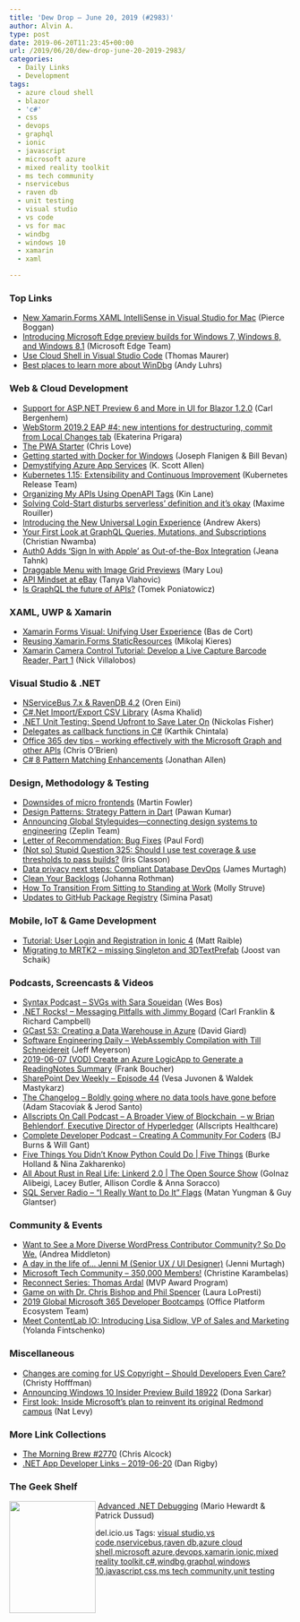 ```yaml
---
title: 'Dew Drop – June 20, 2019 (#2983)'
author: Alvin A.
type: post
date: 2019-06-20T11:23:45+00:00
url: /2019/06/20/dew-drop-june-20-2019-2983/
categories:
  - Daily Links
  - Development
tags:
  - azure cloud shell
  - blazor
  - 'c#'
  - css
  - devops
  - graphql
  - ionic
  - javascript
  - microsoft azure
  - mixed reality toolkit
  - ms tech community
  - nservicebus
  - raven db
  - unit testing
  - visual studio
  - vs code
  - vs for mac
  - windbg
  - windows 10
  - xamarin
  - xaml

---
```

### <a name="top"></a>Top Links

  * <a href="https://devblogs.microsoft.com/xamarin/xaml-intellisense-vs4m-xamarin-forms/" target="_blank" rel="noopener noreferrer">New Xamarin.Forms XAML IntelliSense in Visual Studio for Mac</a> (Pierce Boggan)
  * <a href="https://blogs.windows.com/msedgedev/2019/06/19/introducing-microsoft-edge-preview-builds-for-windows-7-windows-8-and-windows-8-1/?WT.mc_id=DX_MVP4025064" target="_blank" rel="noopener noreferrer">Introducing Microsoft Edge preview builds for Windows 7, Windows 8, and Windows 8.1</a> (Microsoft Edge Team)
  * <a href="https://techcommunity.microsoft.com/t5/ITOps-Talk-Blog/Use-Cloud-Shell-in-Visual-Studio-Code/ba-p/663431" target="_blank" rel="noopener noreferrer">Use Cloud Shell in Visual Studio Code</a> (Thomas Maurer)
  * <a href="https://blogs.msdn.microsoft.com/windbg/2019/06/19/best-places-to-learn-more-about-windbg/" target="_blank" rel="noopener noreferrer">Best places to learn more about WinDbg</a> (Andy Luhrs)



### <a name="web"></a>Web & Cloud Development

  * <a href="https://www.telerik.com/blogs/support-for-aspnet-preview-6-more-in-ui-for-blazor-1-2-0" target="_blank" rel="noopener noreferrer">Support for ASP.NET Preview 6 and More in UI for Blazor 1.2.0</a> (Carl Bergenhem)
  * <a href="https://blog.jetbrains.com/webstorm/2019/06/webstorm-2019-2-eap-4/" target="_blank" rel="noopener noreferrer">WebStorm 2019.2 EAP #4: new intentions for destructuring, commit from Local Changes tab</a> (Ekaterina Prigara)
  * <a href="https://love2dev.com/pwa/pwa-starter" target="_blank" rel="noopener noreferrer">The PWA Starter</a> (Chris Love)
  * <a href="https://devblogs.microsoft.com/premier-developer/getting-started-with-docker-for-windows/" target="_blank" rel="noopener noreferrer">Getting started with Docker for Windows</a> (Joseph Flanigen & Bill Bevan)
  * <a href="https://www.petri.com/demystifying-azure-app-services?utm_source=rss&utm_medium=rss&utm_campaign=demystifying-azure-app-services" target="_blank" rel="noopener noreferrer">Demystifying Azure App Services</a> (K. Scott Allen)
  * <a href="https://kubernetes.io/blog/2019/06/19/kubernetes-1-15-release-announcement/" target="_blank" rel="noopener noreferrer">Kubernetes 1.15: Extensibility and Continuous Improvement</a> (Kubernetes Release Team)
  * <a href="http://apievangelist.com/2019/06/19/organizing-my-apis-using-openapi-tags/" target="_blank" rel="noopener noreferrer">Organizing My APIs Using OpenAPI Tags</a> (Kin Lane)
  * <a href="https://blog.maximerouiller.com/post/solving-coldstart-disturbs-serverlesss-definition-and-its-okay/" target="_blank" rel="noopener noreferrer">Solving Cold-Start disturbs serverless&#8217; definition and it&#8217;s okay</a> (Maxime Rouiller)
  * <a href="https://auth0.com/blog/introducing-the-new-auth0-universal-login-experience/" target="_blank" rel="noopener noreferrer">Introducing the New Universal Login Experience</a> (Andrew Akers)
  * <a href="https://www.telerik.com/blogs/your-first-look-at-graphql-queries-mutations-and-subscriptions" target="_blank" rel="noopener noreferrer">Your First Look at GraphQL Queries, Mutations, and Subscriptions</a> (Christian Nwamba)
  * <a href="https://auth0.com/blog/auth0-adds-sign-in-with-apple-as-ootb-integration/" target="_blank" rel="noopener noreferrer">Auth0 Adds ‘Sign In with Apple’ as Out-of-the-Box Integration</a> (Jeana Tahnk)
  * <a href="http://feedproxy.google.com/~r/tympanus/~3/Cb7qNi7tvHo/" target="_blank" rel="noopener noreferrer">Draggable Menu with Image Grid Previews</a> (Mary Lou)
  * <a href="https://www.ebayinc.com/stories/blogs/tech/api-mindset-at-ebay/" target="_blank" rel="noopener noreferrer">API Mindset at eBay</a> (Tanya Vlahovic)
  * <a href="https://dev.to/tomekponiat/is-graphql-the-future-of-apis-2i90" target="_blank" rel="noopener noreferrer">Is GraphQL the future of APIs?</a> (Tomek Poniatowicz)



### <a name="silverlight"></a>XAML, UWP & Xamarin

  * <a href="https://www.basdecort.com/xamarin-forms-visual/" target="_blank" rel="noopener noreferrer">Xamarin Forms Visual: Unifying User Experience</a> (Bas de Cort)
  * <a href="https://progrunning.net/reusing-xamarin-forms-staticresources/" target="_blank" rel="noopener noreferrer">Reusing Xamarin.Forms StaticResources</a> (Mikolaj Kieres)
  * <a href="https://www.leadtools.com/blog/video-turorials/xamarin-camera-control-tutorial-develop-live-capture-barcode-reader/" target="_blank" rel="noopener noreferrer">Xamarin Camera Control Tutorial: Develop a Live Capture Barcode Reader, Part 1</a> (Nick Villalobos)



### <a name="dotnet"></a>Visual Studio & .NET

  * <a href="http://feedproxy.google.com/~r/AyendeRahien/~3/XnB222eJKd0/nservicebus-7-x-ravendb-4-2" target="_blank" rel="noopener noreferrer">NServiceBus 7.x & RavenDB 4.2</a> (Oren Eini)
  * <a href="https://www.asmak9.com/2019/06/cnet-importexport-csv-library.html" target="_blank" rel="noopener noreferrer">C#.Net Import/Export CSV Library</a> (Asma Khalid)
  * <a href="https://www.toptal.com/dot-net/dotnet-unit-testing-tutorial" target="_blank" rel="noopener noreferrer">.NET Unit Testing: Spend Upfront to Save Later On</a> (Nickolas Fisher)
  * <a href="https://coderethinked.com/delegates-as-callback-functions-in-csharp/" target="_blank" rel="noopener noreferrer">Delegates as callback functions in C#</a> (Karthik Chintala)
  * <a href="http://feedproxy.google.com/~r/ChrisObrien/~3/Avw4jRvHJOs/Graph-TypeScript-Types-Postman.html" target="_blank" rel="noopener noreferrer">Office 365 dev tips – working effectively with the Microsoft Graph and other APIs</a> (Chris O&#8217;Brien)
  * <a href="https://www.infoq.com/news/2019/06/CSharp-8-Pattern-Matching?utm_campaign=infoq_content&utm_source=infoq&utm_medium=feed&utm_term=global" target="_blank" rel="noopener noreferrer">C# 8 Pattern Matching Enhancements</a> (Jonathan Allen)



### <a name="design"></a>Design, Methodology & Testing

  * <a href="https://martinfowler.com/articles/micro-frontends.html#Downsides" target="_blank" rel="noopener noreferrer">Downsides of micro frontends</a> (Martin Fowler)
  * <a href="https://medium.com/flutter-community/design-patterns-strategy-pattern-in-dart-7c833812d58d?source=rss----86fb29d7cc6a---4" target="_blank" rel="noopener noreferrer">Design Patterns: Strategy Pattern in Dart</a> (Pawan Kumar)
  * <a href="https://blog.zeplin.io/announcing-global-styleguides-connecting-design-systems-to-engineering-65ad22bd0076" target="_blank" rel="noopener noreferrer">Announcing Global Styleguides—connecting design systems to engineering</a> (Zeplin Team)
  * <a href="https://www.nytimes.com/2019/06/11/magazine/letter-of-recommendation-bug-fixes-git.html?" target="_blank" rel="noopener noreferrer">Letter of Recommendation: Bug Fixes</a> (Paul Ford)
  * <a href="http://irisclasson.com/2019/06/19/not-so-stupid-question-325-should-i-use-test-coverage-use-thresholds-to-pass-builds/" target="_blank" rel="noopener noreferrer">(Not so) Stupid Question 325: Should I use test coverage & use thresholds to pass builds?</a> (Iris Classon)
  * <a href="https://www.red-gate.com/blog/audit-and-compliance/data-privacy-next-steps-compliant-database-devops" target="_blank" rel="noopener noreferrer">Data privacy next steps: Compliant Database DevOps</a> (James Murtagh)
  * <a href="http://feedproxy.google.com/~r/ManagingProductDevelopment/~3/7ZoW0VRRwwg/" target="_blank" rel="noopener noreferrer">Clean Your Backlogs</a> (Johanna Rothman)
  * <a href="https://dev.to/molly_struve/how-to-transition-from-sitting-to-standing-at-work-o93" target="_blank" rel="noopener noreferrer">How To Transition From Sitting to Standing at Work</a> (Molly Struve)
  * <a href="https://github.blog/2019-06-19-updates-to-github-package-registry/" target="_blank" rel="noopener noreferrer">Updates to GitHub Package Registry</a> (Simina Pasat)



### <a name="mobile"></a>Mobile, IoT & Game Development

  * <a href="https://developer.okta.com/blog/2019/06/20/ionic-4-tutorial-user-authentication-and-registration" target="_blank" rel="noopener noreferrer">Tutorial: User Login and Registration in Ionic 4</a> (Matt Raible)
  * <a href="http://feedproxy.google.com/~r/blogspot/dotnetbyexample/~3/RD85vgq29c4/migrating-to-mrtk2-missing-singleton.html" target="_blank" rel="noopener noreferrer">Migrating to MRTK2 &#8211; missing Singleton and 3DTextPrefab</a> (Joost van Schaik)



### <a name="podcasts"></a>Podcasts, Screencasts & Videos

  * <a href="https://traffic.libsyn.com/secure/syntax/Syntax154.mp3" target="_blank" rel="noopener noreferrer">Syntax Podcast &#8211; SVGs with Sara Soueidan</a> (Wes Bos)
  * <a href="http://www.dotnetrocks.com/default.aspx?ShowNum=1640" target="_blank" rel="noopener noreferrer">.NET Rocks! &#8211; Messaging Pitfalls with Jimmy Bogard</a> (Carl Franklin & Richard Campbell)
  * <a href="http://DavidGiard.com/2019/06/20/GCast53CreatingADataWarehouseInAzure.aspx" target="_blank" rel="noopener noreferrer">GCast 53: Creating a Data Warehouse in Azure</a> (David Giard)
  * <a href="https://softwareengineeringdaily.com/2019/06/20/webassembly-compilation-with-till-schneidereit/" target="_blank" rel="noopener noreferrer">Software Engineering Daily &#8211; WebAssembly Compilation with Till Schneidereit</a> (Jeff Meyerson)
  * <a href="http://www.youtube.com/watch?v=IQa40VXrePg" target="_blank" rel="noopener noreferrer">2019-06-07 (VOD) Create an Azure LogicApp to Generate a ReadingNotes Summary</a> (Frank Boucher)
  * <a href="https://developer.microsoft.com/en-us/sharepoint/blogs/sharepoint-dev-weekly-episode-44/" target="_blank" rel="noopener noreferrer">SharePoint Dev Weekly – Episode 44</a> (Vesa Juvonen & Waldek Mastykarz)
  * <a href="https://changelog.com/podcast/350" target="_blank" rel="noopener noreferrer">The Changelog &#8211; Boldly going where no data tools have gone before</a> (Adam Stacoviak & Jerod Santo)
  * <a href="http://podcast.allscripts.com/e/the-broader-view-of-blockchain-%e2%80%93-w-brian-behlendorf-executive-director-of-hyperledger/" target="_blank" rel="noopener noreferrer">Allscripts On Call Podcast &#8211; A Broader View of Blockchain&nbsp; – w Brian Behlendorf, Executive Director of Hyperledger</a> (Allscripts Healthcare)
  * <a href="https://completedeveloperpodcast.com/episode-202/?utm_source=rss&utm_medium=rss&utm_campaign=episode-202" target="_blank" rel="noopener noreferrer">Complete Developer Podcast &#8211; Creating A Community For Coders</a> (BJ Burns & Will Gant)
  * <a href="https://channel9.msdn.com/Shows/5-Things/Five-Things-You-Didnt-Know-Python-Could-Do?WT.mc_id=DX_MVP4025064" target="_blank" rel="noopener noreferrer">Five Things You Didn&#8217;t Know Python Could Do | Five Things</a> (Burke Holland & Nina Zakharenko)
  * <a href="https://channel9.msdn.com/Shows/The-Open-Source-Show/All-About-Rust-in-Real-Life-Linkerd-20?WT.mc_id=DX_MVP4025064" target="_blank" rel="noopener noreferrer">All About Rust in Real Life: Linkerd 2.0 | The Open Source Show</a> (Golnaz Alibeigi, Lacey Butler, Allison Cordle & Anna Soracco)
  * <a href="http://www.sqlserverradio.com/i-really-want-to-do-it-flags/" target="_blank" rel="noopener noreferrer">SQL Server Radio &#8211; “I Really Want to Do It” Flags</a> (Matan Yungman & Guy Glantser)



### <a name="events"></a>Community & Events

  * <a href="https://en.blog.wordpress.com/2019/06/19/want-to-see-a-more-diverse-wordpress-contributor-community-so-do-we/" target="_blank" rel="noopener noreferrer">Want to See a More Diverse WordPress Contributor Community? So Do We.</a> (Andrea Middleton)
  * <a href="https://medium.com/asos-techblog/a-day-in-the-life-of-jenni-m-senior-ux-ui-designer-84fe6d596490?source=rss----6757df096022---4" target="_blank" rel="noopener noreferrer">A day in the life of… Jenni M (Senior UX / UI Designer)</a> (Jenni Murtagh)
  * <a href="https://techcommunity.microsoft.com/t5/Tech-Community-Blog/350-000-Members/ba-p/707789" target="_blank" rel="noopener noreferrer">Microsoft Tech Community &#8211; 350,000 Members!</a> (Christine Karambelas)
  * <a href="https://techcommunity.microsoft.com/t5/Microsoft-MVP-Award-Program-Blog/Reconnect-Series-Thomas-Ardal/ba-p/708062" target="_blank" rel="noopener noreferrer">Reconnect Series: Thomas Ardal</a> (MVP Award Program)
  * <a href="https://www.microsoft.com/en-us/research/blog/game-on-with-dr-chris-bishop-and-phil-spencer/" target="_blank" rel="noopener noreferrer">Game on with Dr. Chris Bishop and Phil Spencer</a> (Laura LoPresti)
  * <a href="https://developer.microsoft.com/en-us/microsoft-teams/blogs/2019-global-microsoft-365-developer-bootcamps/" target="_blank" rel="noopener noreferrer">2019 Global Microsoft 365 Developer Bootcamps</a> (Office Platform Ecosystem Team)
  * <a href="https://developermedia.com/introducing-lisa-sidlow/" target="_blank" rel="noopener noreferrer">Meet ContentLab IO: Introducing Lisa Sidlow, VP of Sales and Marketing</a> (Yolanda Fintschenko)



### <a name="misc"></a>Miscellaneous

  * <a href="https://www.preemptive.com/blog/article/1121-changes-are-coming-for-us-copyright-should-developers-even-care/106-risk-management" target="_blank" rel="noopener noreferrer">Changes are coming for US Copyright – Should Developers Even Care?</a> (Christy Hofffman)
  * <a href="https://blogs.windows.com/windowsexperience/2019/06/19/announcing-windows-10-insider-preview-build-18922/?WT.mc_id=DX_MVP4025064" target="_blank" rel="noopener noreferrer">Announcing Windows 10 Insider Preview Build 18922</a> (Dona Sarkar)
  * <a href="https://www.geekwire.com/2019/first-look-inside-microsofts-plan-reinvent-original-redmond-campus/" target="_blank" rel="noopener noreferrer">First look: Inside Microsoft’s plan to reinvent its original Redmond campus</a> (Nat Levy)



### <a name="links"></a>More Link Collections

  * <a href="http://feedproxy.google.com/~r/ReflectivePerspective/~3/TM_-PmR05cs/" target="_blank" rel="noopener noreferrer">The Morning Brew #2770</a> (Chris Alcock)
  * <a href="https://links.danrigby.com/2019/06/app-developer-links-2019-06-20/" target="_blank" rel="noopener noreferrer">.NET App Developer Links &#8211; 2019-06-20</a> (Dan Rigby)



### <a name="shelf"></a>The Geek Shelf

<a href="https://www.amazon.com/Advanced-NET-Debugging-Mario-Hewardt/dp/0321578899/?tag=amavin-20" target="_blank" rel="noopener noreferrer"><img loading="lazy" decoding="async" width="154" height="200" align="left" style="margin: 0px 0px 10px; border: 0px currentcolor; border-image: none; float: left; display: inline; background-image: none;" src="https://m.media-amazon.com/images/I/51FKa3-8SuL._AC_UL436_.jpg" border="0" /></a>&nbsp;<a href="https://www.amazon.com/Advanced-NET-Debugging-Mario-Hewardt/dp/0321578899/?tag=amavin-20" target="_blank" rel="noopener noreferrer">Advanced .NET Debugging</a> (Mario Hewardt & Patrick Dussud)











<div class="wlWriterEditableSmartContent" id="scid:77ECF5F8-D252-44F5-B4EB-D463C5396A79:172b67be-daaa-455c-b5d9-8e5905b4392a" style="margin: 0px; padding: 0px; float: none; display: inline;">
  del.icio.us Tags: <a href="http://del.icio.us/popular/visual+studio" rel="tag">visual studio</a>,<a href="http://del.icio.us/popular/vs+code" rel="tag">vs code</a>,<a href="http://del.icio.us/popular/nservicebus" rel="tag">nservicebus</a>,<a href="http://del.icio.us/popular/raven+db" rel="tag">raven db</a>,<a href="http://del.icio.us/popular/azure+cloud+shell" rel="tag">azure cloud shell</a>,<a href="http://del.icio.us/popular/microsoft+azure" rel="tag">microsoft azure</a>,<a href="http://del.icio.us/popular/devops" rel="tag">devops</a>,<a href="http://del.icio.us/popular/xamarin" rel="tag">xamarin</a>,<a href="http://del.icio.us/popular/ionic" rel="tag">ionic</a>,<a href="http://del.icio.us/popular/mixed+reality+toolkit" rel="tag">mixed reality toolkit</a>,<a href="http://del.icio.us/popular/c%23" rel="tag">c#</a>,<a href="http://del.icio.us/popular/windbg" rel="tag">windbg</a>,<a href="http://del.icio.us/popular/graphql" rel="tag">graphql</a>,<a href="http://del.icio.us/popular/windows+10" rel="tag">windows 10</a>,<a href="http://del.icio.us/popular/javascript" rel="tag">javascript</a>,<a href="http://del.icio.us/popular/css" rel="tag">css</a>,<a href="http://del.icio.us/popular/ms+tech+community" rel="tag">ms tech community</a>,<a href="http://del.icio.us/popular/unit+testing" rel="tag">unit testing</a>
</div>